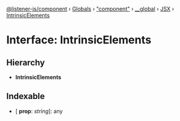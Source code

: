 [@listener-js/component](../README.md) › [Globals](../globals.md) › ["component"](../modules/_component_.md) › [__global](../modules/_component_.__global.md) › [JSX](../modules/_component_.__global.jsx.md) › [IntrinsicElements](_component_.__global.jsx.intrinsicelements.md)

# Interface: IntrinsicElements

## Hierarchy

* **IntrinsicElements**

## Indexable

* \[ **prop**: *string*\]: any
